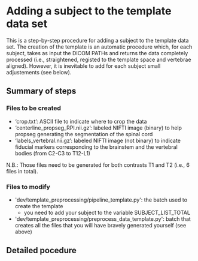 # Adding a subject to the template data set

This is a step-by-step procedure for adding a subject to the template data set. The creation of the template is an automatic procedure which, for each subject, takes as input the DICOM PATHs and returns the data completely processed (i.e., straightened, registed to the template space and vertebrae aligned). However, it is inevitable to add for each subject small adjustements (see below).

## Summary of steps

### Files to be created
- ‘crop.txt’: ASCII file to indicate where to crop the data
- ‘centerline_propseg_RPI.nii.gz’: labeled NIFTI image (binary) to help propseg generating the segmentation of the spinal cord
- ‘labels_vertebral.nii.gz’: labeled NIFTI image (not binary) to indicate fiducial markers corresponding to the brainstem and the vertebral bodies (from C2-C3 to T12-L1)

N.B.: Those files need to be generated for both contrasts T1 and T2 (i.e., 6 files in total).

### Files to modify
- 'dev/template_preprocessing/pipeline_template.py': the batch used to create the template
  - you need to add your subject to the variable SUBJECT_LIST_TOTAL
- 'dev/template_preprocessing/preprocess_data_template.py': batch that creates all the files that you will have bravely generated yourself (see above)


## Detailed pocedure
